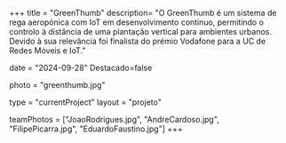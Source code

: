+++
title = "GreenThumb"
description= "O GreenThumb é um sistema de rega aeropónica com IoT em desenvolvimento contínuo, permitindo o controlo à distância de uma plantação vertical para ambientes urbanos. Devido à sua relevância foi finalista do prémio Vodafone para a UC de Redes Móveis e IoT." 

date = "2024-09-28" 
Destacado=false 

photo = "greenthumb.jpg" 

type = "currentProject" 
layout = "projeto" 

teamPhotos = ["JoaoRodrigues.jpg", "AndreCardoso.jpg", "FilipePicarra.jpg", "EduardoFaustino.jpg"] 
+++
